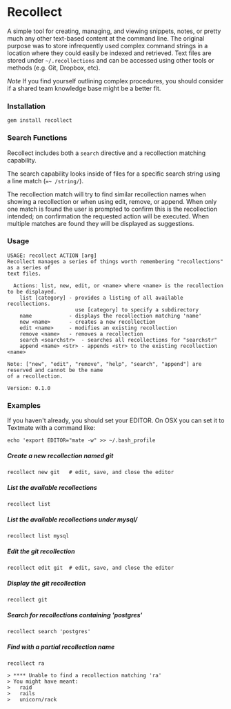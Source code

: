 # Recollect
A simple tool for creating, managing, and viewing snippets, notes, or pretty much any other text-based content at the command line. The original purpose was to store infrequently used complex command strings in a location where they could easily be indexed and retrieved. Text files are stored under `~/.recollections` and can be accessed using other tools or methods (e.g. Git, Dropbox, etc).

*Note* If you find yourself outlining complex procedures, you should consider if a shared team knowledge base might be a better fit.

### Installation

    gem install recollect


### Search Functions
Recollect includes both a `search` directive and a recollection matching capability.

The search capability looks inside of files for a specific search string using a line match (`=~ /string/`).

The recollection match will try to find similar recollection names when showing a recollection or when using edit, remove, or append. When only one match is found the user is prompted to confirm this is the recollection intended; on confirmation the requested action will be executed. When multiple matches are found they will be displayed as suggestions.

### Usage

    USAGE: recollect ACTION [arg]
    Recollect manages a series of things worth remembering "recollections" as a series of
    text files.

      Actions: list, new, edit, or <name> where <name> is the recollection to be displayed.
        list [category] - provides a listing of all available recollections.
                          use [category] to specify a subdirectory
        name            - displays the recollection matching 'name'
        new <name>      - creates a new recollection
        edit <name>     - modifies an existing recollection
        remove <name>   - removes a recollection
        search <searchstr>  - searches all recollections for "searchstr"
        append <name> <str> - appends <str> to the existing recollection <name>

    Note: ["new", "edit", "remove", "help", "search", "append"] are reserved and cannot be the name
    of a recollection.

    Version: 0.1.0

### Examples

If you haven't already, you should set your EDITOR. On OSX you can set it to Textmate with a command like:

    echo 'export EDITOR="mate -w" >> ~/.bash_profile

##### Create a new recollection named git
    recollect new git   # edit, save, and close the editor
    
##### List the available recollections
    recollect list

##### List the available recollections under mysql/
    recollect list mysql
    
##### Edit the git recollection
    recollect edit git  # edit, save, and close the editor
    
##### Display the git recollection
    recollect git
    
##### Search for recollections containing 'postgres'
    recollect search 'postgres'
    
##### Find with a partial recollection name
    recollect ra
    
    > **** Unable to find a recollection matching 'ra'
    > You might have meant:
    >   raid
    >   rails
    >   unicorn/rack
    